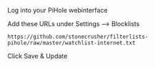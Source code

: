 Log into your PiHole webinterface

Add these URLs under Settings --> Blocklists

```
https://github.com/stonecrusher/filterlists-pihole/raw/master/watchlist-internet.txt
```

Click Save & Update